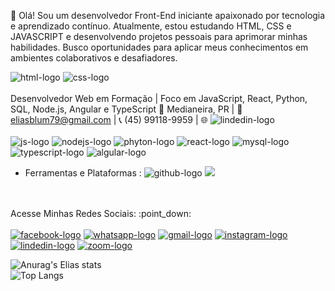 :wave: Olá! Sou um desenvolvedor Front-End iniciante apaixonado por tecnologia e aprendizado contínuo. Atualmente, estou estudando HTML, CSS e JAVASCRIPT e desenvolvendo projetos pessoais para aprimorar minhas habilidades. Busco oportunidades para aplicar meus conhecimentos em ambientes colaborativos e desafiadores.
<br>

<img src="https://img.shields.io/badge/HTML5-E34F26?style=for-the-badge&logo=html5&logoColor=white" alt="html-logo" /> <img src="https://img.shields.io/badge/CSS3-1572B6?style=for-the-badge&logo=css3&logoColor=white" alt="css-logo" />
<br>
<br>
Desenvolvedor Web em Formação | Foco em JavaScript, React, Python, SQL, Node.js, Angular e TypeScript
📍 Medianeira, PR | 📧 eliasblum79@gmail.com | 📞 (45) 99118-9959 | 🌐 <img src="https://img.shields.io/badge/LinkedIn-0077B5?style=for-the-badge&logo=linkedin&logoColor=white" alt="lindedin-logo" /></a>
<br>
<br>
<img src="https://img.shields.io/badge/JavaScript-F7DF1E?style=for-the-badge&logo=JavaScript&logoColor=white" alt="js-logo" />
<img src="https://img.shields.io/badge/Node.js-43853D?style=for-the-badge&logo=node.js&logoColor=white" alt="nodejs-logo" />
<img src="https://img.shields.io/badge/Python-3776AB?style=for-the-badge&logo=python&logoColor=white" alt="phyton-logo" />
<img src="https://img.shields.io/badge/React-20232A?style=for-the-badge&logo=react&logoColor=61DAFB" alt="react-logo" />
<img src="https://img.shields.io/badge/MySQL-00000F?style=for-the-badge&logo=mysql&logoColor=white" alt="mysql-logo" />
<img src="https://img.shields.io/badge/TypeScript-007ACC?style=for-the-badge&logo=typescript&logoColor=white" alt="typescript-logo" />
<img src="https://img.shields.io/badge/Angular-DD0031?style=for-the-badge&logo=angular&logoColor=white" alt="algular-logo" />
<br>
- Ferramentas e Plataformas :  <img src="https://img.shields.io/badge/GitHub-100000?style=for-the-badge&logo=github&logoColor=white" alt="github-logo"> <img src="https://img.shields.io/badge/Made%20for-VSCode-1f425f.svg"/> 
<br>
<br>
Acesse Minhas Redes Sociais: :point_down:
<br>
<br>
<a href=https://www.facebook.com/elias.silvaa.311894/followers><img src="https://img.shields.io/badge/Facebook-1877F2?style=for-the-badge&logo=facebook&logoColor=white" alt="facebook-logo" /></a> <a href="https://wa.me/+5545991189959?text=Olá!%20Tudo%20bem?"><img src="https://img.shields.io/badge/WhatsApp-25D366?style=for-the-badge&logo=whatsapp&logoColor=white" alt="whatsapp-logo" /></a> <a href=mailto:eliasblum79@gmail.com><img src="https://img.shields.io/badge/Gmail-D14836?style=for-the-badge&logo=gmail&logoColor=white" alt="gmail-logo" /></a>
<a href=https://www.instagram.com/eliassila98?igsh=bTJrcjRvbjMwdjc1><img src="https://img.shields.io/badge/Instagram-E4405F?style=for-the-badge&logo=instagram&logoColor=white" alt="instagram-logo"  /></a>
<a href=https://www.linkedin.com/in/elias-blum-da-silva-861b881b5?utm_source=share&utm_campaign=share_via&utm_content=profile&utm_medium=android_app><img src="https://img.shields.io/badge/LinkedIn-0077B5?style=for-the-badge&logo=linkedin&logoColor=white" alt="lindedin-logo" /></a>
<a href=https://us05web.zoom.us/launch/chat?src=direct_chat_link&email=eliasblum79%40gmail.com><img src="https://img.shields.io/badge/Zoom-2D8CFF?style=for-the-badge&logo=zoom&logoColor=white" alt="zoom-logo" /></a>
<br>
  
![Anurag's Elias stats](https://github-readme-stats.vercel.app/api?username=Eliassilva98&show_icons=true&theme=transparent)
<br>
![Top Langs](https://github-readme-stats.vercel.app/api/top-langs/?username=Eliassilva98&layout=compact)

